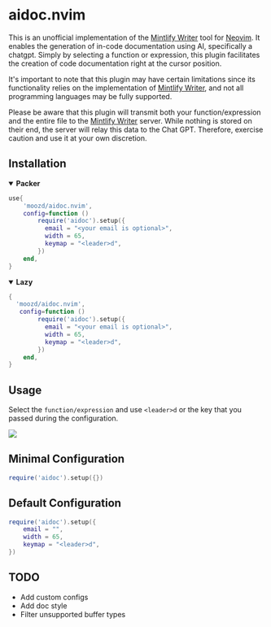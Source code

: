 # aidoc.nvim

This is an unofficial implementation of the [Mintlify Writer](https://github.com/mintlify/writer) tool for [Neovim](https://github.com/neovim/neovim). It enables the generation of in-code documentation using AI, specifically a chatgpt. Simply by selecting a function or expression, this plugin facilitates the creation of code documentation right at the cursor position.

It's important to note that this plugin may have certain limitations since its functionality relies on the implementation of [Mintlify Writer](https://github.com/mintlify/writer), and not all programming languages may be fully supported.

Please be aware that this plugin will transmit both your function/expression and the entire file to the [Mintlify Writer](https://github.com/mintlify/writer) server. While nothing is stored on their end, the server will relay this data to the Chat GPT. Therefore, exercise caution and use it at your own discretion.

## Installation

<details open=true><summary><b>Packer</b></summary>

```lua
use{
    'moozd/aidoc.nvim',
    config=function ()
        require('aidoc').setup({
          email = "<your email is optional>",
          width = 65,
          keymap = "<leader>d",
        })
    end,
}
```

</details>

<details open=true> <summary><b>Lazy</b></summary>

```lua
{
  'moozd/aidoc.nvim',
   config=function ()
        require('aidoc').setup({
          email = "<your email is optional>",
          width = 65,
          keymap = "<leader>d",
        })
    end,
}
```

</details>

## Usage

Select the `function/expression` and use `<leader>d` or the key that you passed during the configuration.

![](https://github.com/blob/master/aidoc.nvim/aidoc.gif)

## Minimal Configuration

```lua
require('aidoc').setup({})

```

## Default Configuration

```lua
require('aidoc').setup({
    email = "",
    width = 65,
    keymap = "<leader>d",
})

```

## TODO

- Add custom configs
- Add doc style
- Filter unsupported buffer types
